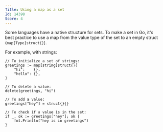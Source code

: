 ```yaml
---
Title: Using a map as a set
Id: 14398
Score: 4
---
```

Some languages have a native structure for sets. To make a set in Go, it's best practice to use a map from the value type of the set to an empty struct (`map[Type]struct{}`).

For example, with strings:

    // To initialize a set of strings:
    greetings := map[string]struct{}{
        "hi":    {},
        "hello": {},
    }

    // To delete a value:
    delete(greetings, "hi")

    // To add a value:
    greetings["hey"] = struct{}{}

    // To check if a value is in the set:
    if _, ok := greetings["hey"]; ok {
        fmt.Println("hey is in greetings")
    }
